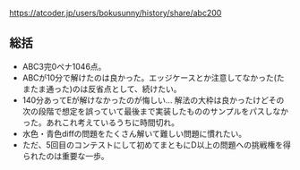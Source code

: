 https://atcoder.jp/users/bokusunny/history/share/abc200
## 総括
- ABC3完0ペナ1046点。
- ABCが10分で解けたのは良かった。エッジケースとか注意してなかった(たまたま通った)のは反省点として、続けたい。
- 140分あってEが解けなかったのが悔しい... 解法の大枠は良かったけどその次の段階で想定を誤っていて最後まで実装したもののサンプルをパスしなかった。あれこれ考えているうちに時間切れ。
- 水色・青色diffの問題をたくさん解いて難しい問題に慣れたい。
- ただ、5回目のコンテストにして初めてまともにD以上の問題への挑戦権を得られたのは重要な一歩。
